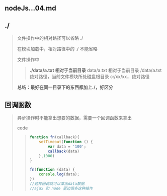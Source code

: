 ## nodeJs...04.md

## ./

> 文件操作中的相对路径可以省略 ./
>
> 在模块加载中，相对路径中的 ./ 不能省略
>
> 文件操作中
>
> > **./data/a.txt 相对于当前目录**
> > data/a.txt   相对于当前目录
> > /data/a.txt  绝对路径，当前文件模块所处磁盘根目录
> > c:/xx/xx...  绝对路径
>
> **总结：最好在同一目录下的东西都加上./，好区分**

## 回调函数

> 异步操作时不能拿出想要的数据，需要一个回调函数来拿出
>
> code
>
> > ```javascript
> > function fn(callback){
> >     setTimeout(function () {
> >         var data = '100';
> >         callback(data)
> >     },1000)
> > }
> > 
> > fn(function (data) {
> >     console.log(data);
> > })
> > //这样回调就可以拿出data数据
> > //ajax 和 node 里边很多这种操作
> > ```
> >
> > 

